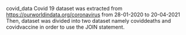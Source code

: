 covid_data
Covid 19 dataset was extracted from https://ourworldindata.org/coronavirus from 28-01-2020 to 20-04-2021
Then, dataset was divided into two dataset namely coviddeaths and covidvaccine in order to use the JOIN statement.
